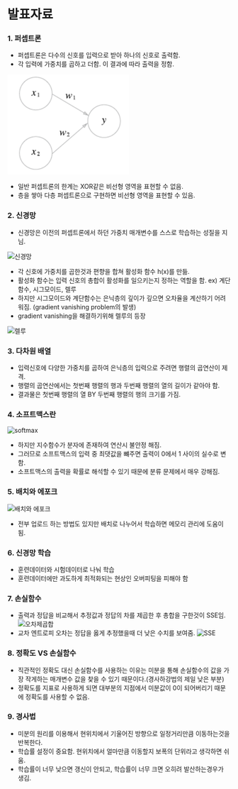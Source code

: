 # 발표자료

### 1. 퍼셉트론
- 퍼셉트론은 다수의 신호를 입력으로 받아 하나의 신호로 출력함.
- 각 입력에 가중치를 곱하고 더함. 이 결과에 따라 출력을 정함.

![퍼셉트론](perceptron.PNG)

- 일반 퍼셉트론의 한계는 XOR같은 비선형 영역을 표현할 수 없음.
- 층을 쌓아 다층 퍼셉트론으로 구현하면 비선형 영역을 표현할 수 있음.

### 2. 신경망
- 신경망은 이전의 퍼셉트론에서 하던 가중치 매개변수를 스스로 학습하는 성질을 지님.

![신경망](신경망.png)

- 각 신호에 가중치를 곱한것과 편향을 합쳐 활성화 함수 h(x)를 만듦.
- 활성화 함수는 입력 신호의 총합이 활성화를 일으키는지 정하는 역할을 함. ex) 계단함수, 시그모이드, 렐루
- 하지만 시그모이드와 계단함수는 은닉층의 깊이가 깊으면 오차율을 계산하기 어려워짐. (gradient vanishing problem의 발생)
- gradient vanishing을 해결하기위해 렐루의 등장

![렐루](렐루.png)

### 3. 다차원 배열
- 입력신호에 다양한 가중치를 곱하여 은닉층의 입력으로 주려면 행렬의 곱연산이 제격.
- 행렬의 곱연산에서는 첫번째 행렬의 행과 두번째 행렬의 열의 길이가 같아야 함.
- 결과물은 첫번째 행렬의 열 BY 두번째 행렬의 행의 크기를 가짐.

### 4. 소프트맥스란
![softmax](%EC%86%8C%ED%94%84%ED%8A%B8%EB%A7%A5%EC%8A%A4.PNG)
- 하지만 지수함수가 분자에 존재하여 연산시 불안정 해짐.
- 그러므로 소프트맥스의 입력 중 최댓값을 뺴주면 출력이 0에서 1 사이의 실수로 변함.
- 소프트맥스의 출력을 확률로 해석할 수 있기 때문에 분류 문제에서 매우 강해짐.

### 5. 배치와 에포크
![배치와 에포크](배치처리.PNG)
- 전부 업로드 하는 방법도 있지만 배치로 나누어서 학습하면 메모리 관리에 도움이 됨.

### 6. 신경망 학습
- 훈련데이터와 시험데이터로 나눠 학습
- 훈련데이터에만 과도하게 최적화되는 현상인 오버피팅을 피해야 함

### 7. 손실함수
- 출력과 정답을 비교해서 추정값과 정답의 차를 제곱한 후 총합을 구한것이 SSE임.
![오차제곱합](CCE.png)
- 교차 엔트로피 오차는 정답을 옳게 추정했을때 더 낮은 수치를 보여줌.
![SSE](SSE.png)

### 8. 정확도 VS 손실함수
- 직관적인 정확도 대신 손실함수를 사용하는 이유는 미분을 통해 손실함수의 값을 가장 작게하는 매개변수 값을 찾을 수 있기 때문이다.(경사하강법의 제일 낮은 부분)
- 정확도를 지표로 사용하게 되면 대부분의 지점에서 미분값이 0이 되어버리기 때문에 정확도를 사용할 수 없음.

### 9. 경사법
- 미분의 원리를 이용해서 현위치에서 기울어진 방향으로 일정거리만큼 이동하는것을 반복한다.
- 학습률 설정이 중요함. 현위치에서 얼마만큼 이동할지 보폭의 단위라고 생각하면 쉬움.
- 학습률이 너무 낮으면 갱신이 안되고, 학습률이 너무 크면 오히려 발산하는경우가 생김.

